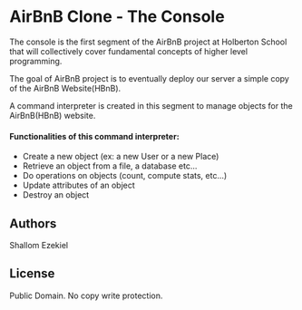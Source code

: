 # AirBnB Clone - The Console

The console is the first segment of the AirBnB project at Holberton School that will collectively cover fundamental concepts of higher level programming.

The goal of AirBnB project is to eventually deploy our server a simple copy of the AirBnB Website(HBnB).

A command interpreter is created in this segment to manage objects for the AirBnB(HBnB) website.

#### Functionalities of this command interpreter:

- Create a new object (ex: a new User or a new Place)
- Retrieve an object from a file, a database etc...
- Do operations on objects (count, compute stats, etc...)
- Update attributes of an object
- Destroy an object

## Authors

Shallom Ezekiel

## License

Public Domain. No copy write protection.
